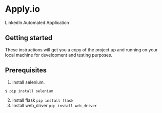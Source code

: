 # Apply.io
LinkedIn Automated Application

## Getting started
These instructions will get you a copy of the project up and running on your local machine for development and testing purposes.

## Prerequisites
1. Install selenium.
```bash
$ pip install selenium
```
2. Install flask
  ``pip install flask``
3. Install web_driver
   `pip install web_driver`
